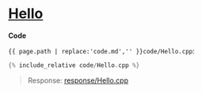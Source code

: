 # [Hello](code.zip)

**Code**

`{{ page.path | replace:'code.md','' }}code/Hello.cpp`:

```cpp
{% include_relative code/Hello.cpp %}
```

> Response: [response/Hello.cpp](response/Hello.cpp)
